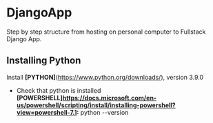 # DjangoApp
Step by step structure from hosting on personal computer to Fullstack Django App.

## Installing Python
Install __[PYTHON]__(https://www.python.org/downloads/), version 3.9.0
- Check that python is installed __[POWERSHELL]https://docs.microsoft.com/en-us/powershell/scripting/install/installing-powershell?view=powershell-7.1:__
  python --version

## 
